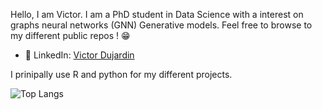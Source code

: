 Hello, I am Victor. I am a PhD student in Data Science with a interest on graphs neural networks (GNN) Generative models. Feel free to browse to my different public repos ! 😁

- 🔗 LinkedIn: [Victor Dujardin](https://www.linkedin.com/in/victor--dujardin/)

I prinipally use R and python for my different projects.

![Top Langs](https://github-readme-stats.vercel.app/api/top-langs/?username=victordujardin&layout=compact&theme=radical)

<!--
**victordujardin/victordujardin** is a ✨ _special_ ✨ repository because its `README.md` (this file) appears on your GitHub profile.

Here are some ideas to get you started:

- 🔭 I’m currently working on ...
- 🌱 I’m currently learning ...
- 👯 I’m looking to collaborate on ...
- 🤔 I’m looking for help with ...
- 💬 Ask me about ...
- 📫 How to reach me: ...
- 😄 Pronouns: ...
- ⚡ Fun fact: ...
  -->

